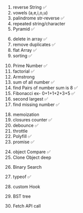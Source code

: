 <!-- Practice --> 


<!-- String -->
1. reverse String ✅
2. vowels (a,e,i,o,u)
3. palindrome str-reverse ✅
4. repeated string/character
5. Pyramid ✅

<!-- array -->
6. delete in array ✅
7. remove duplicates ✅
8. flat Array ✅
9. sorting ✅

<!-- Number -->
10. Prime Number ✅
11. factorial ✅
12. Armstrong 
13. sum of all number ✅
14. find Pairs of number sum is 8 ✅
15. Fibonacci ex- 0+1+1+2+3+5 ✅
16. second largest ✅
17. find missing number ✅

<!-- Performace -->
18. memoization
19. closures counter ✅
20. debounce ✅
21. throttle
22. Polyfill ✅
23. promise ✅

<!-- Object -->
24. object Compare ✅
25. Clone Object deep

<!-- search -->
26. Binary Search

<!-- typeof -->
27. typeof ✅

28. custom Hook
29. BST tree
30. Fetch API call